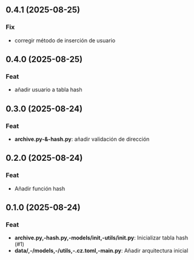 ## 0.4.1 (2025-08-25)

### Fix

- corregir método de inserción de usuario

## 0.4.0 (2025-08-25)

### Feat

- añadir usuario a tabla hash

## 0.3.0 (2025-08-24)

### Feat

- **archive.py-&-hash.py**: añadir validación de dirección

## 0.2.0 (2025-08-24)

### Feat

- Añadir función hash

## 0.1.0 (2025-08-24)

### Feat

- **archive.py,-hash.py,-models/__init__,-utils/__init__.py**: Inicializar tabla hash (#1)
- **data/,-/models,-/utils,-.cz.toml,-main.py**: Añadir arquitectura inicial
